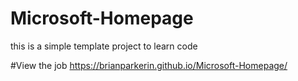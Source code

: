 # Microsoft-Homepage

this is a simple template project to learn code

#View the job https://brianparkerin.github.io/Microsoft-Homepage/
